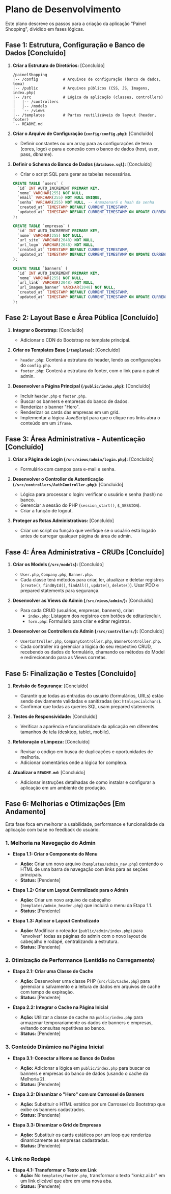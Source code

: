 # Plano de Desenvolvimento

Este plano descreve os passos para a criação da aplicação "Painel Shopping", dividido em fases lógicas.

## Fase 1: Estrutura, Configuração e Banco de Dados [Concluído]

1.  **Criar a Estrutura de Diretórios:** [Concluído]
    ```
    /painelShopping
    |-- /config           # Arquivos de configuração (banco de dados, tema)
    |-- /public           # Arquivos públicos (CSS, JS, Imagens, index.php)
    |-- /src              # Lógica da aplicação (classes, controllers)
    |   |-- /controllers
    |   |-- /models
    |   `-- /views
    |-- /templates        # Partes reutilizáveis do layout (header, footer)
    `-- README.md
    ```

2.  **Criar o Arquivo de Configuração (`config/config.php`):** [Concluído]
    *   Definir constantes ou um array para as configurações de tema (cores, logo) e para a conexão com o banco de dados (host, user, pass, dbname).

3.  **Definir o Schema do Banco de Dados (`database.sql`):** [Concluído]
    *   Criar o script SQL para gerar as tabelas necessárias.

    ```sql
    CREATE TABLE `users` (
      `id` INT AUTO_INCREMENT PRIMARY KEY,
      `nome` VARCHAR(255) NOT NULL,
      `email` VARCHAR(255) NOT NULL UNIQUE,
      `senha` VARCHAR(255) NOT NULL, -- Armazenará o hash da senha
      `created_at` TIMESTAMP DEFAULT CURRENT_TIMESTAMP,
      `updated_at` TIMESTAMP DEFAULT CURRENT_TIMESTAMP ON UPDATE CURRENT_TIMESTAMP
    );

    CREATE TABLE `empresas` (
      `id` INT AUTO_INCREMENT PRIMARY KEY,
      `nome` VARCHAR(255) NOT NULL,
      `url_site` VARCHAR(2048) NOT NULL,
      `url_logo` VARCHAR(2048) NOT NULL,
      `created_at` TIMESTAMP DEFAULT CURRENT_TIMESTAMP,
      `updated_at` TIMESTAMP DEFAULT CURRENT_TIMESTAMP ON UPDATE CURRENT_TIMESTAMP
    );

    CREATE TABLE `banners` (
      `id` INT AUTO_INCREMENT PRIMARY KEY,
      `nome` VARCHAR(255) NOT NULL,
      `url_link` VARCHAR(2048) NOT NULL,
      `url_imagem_banner` VARCHAR(2048) NOT NULL,
      `created_at` TIMESTAMP DEFAULT CURRENT_TIMESTAMP,
      `updated_at` TIMESTAMP DEFAULT CURRENT_TIMESTAMP ON UPDATE CURRENT_TIMESTAMP
    );
    ```

## Fase 2: Layout Base e Área Pública [Concluído]

1.  **Integrar o Bootstrap:** [Concluído]
    *   Adicionar o CDN do Bootstrap no template principal.

2.  **Criar os Templates Base (`/templates`):** [Concluído]
    *   `header.php`: Conterá a estrutura do header, lendo as configurações do `config.php`.
    *   `footer.php`: Conterá a estrutura do footer, com o link para o painel admin.

3.  **Desenvolver a Página Principal (`/public/index.php`):** [Concluído]
    *   Incluir `header.php` e `footer.php`.
    *   Buscar os banners e empresas do banco de dados.
    *   Renderizar o banner "Hero".
    *   Renderizar os cards das empresas em um grid.
    *   Implementar a lógica JavaScript para que o clique nos links abra o conteúdo em um `iframe`.

## Fase 3: Área Administrativa - Autenticação [Concluído]

1.  **Criar a Página de Login (`/src/views/admin/login.php`):** [Concluído]
    *   Formulário com campos para e-mail e senha.

2.  **Desenvolver o Controller de Autenticação (`/src/controllers/AuthController.php`):** [Concluído]
    *   Lógica para processar o login: verificar o usuário e senha (hash) no banco.
    *   Gerenciar a sessão do PHP (`session_start()`, `$_SESSION`).
    *   Criar a função de logout.

3.  **Proteger as Rotas Administrativas:** [Concluído]
    *   Criar um script ou função que verifique se o usuário está logado antes de carregar qualquer página da área de admin.

## Fase 4: Área Administrativa - CRUDs [Concluído]

1.  **Criar os Models (`/src/models`):** [Concluído]
    *   `User.php`, `Company.php`, `Banner.php`.
    *   Cada classe terá métodos para criar, ler, atualizar e deletar registros (`create()`, `findById()`, `findAll()`, `update()`, `delete()`). Usar PDO e prepared statements para segurança.

2.  **Desenvolver as Views do Admin (`/src/views/admin/`):** [Concluído]
    *   Para cada CRUD (usuários, empresas, banners), criar:
        *   `index.php`: Listagem dos registros com botões de editar/excluir.
        *   `form.php`: Formulário para criar e editar registros.

3.  **Desenvolver os Controllers do Admin (`/src/controllers/`):** [Concluído]
    *   `UserController.php`, `CompanyController.php`, `BannerController.php`.
    *   Cada controller irá gerenciar a lógica do seu respectivo CRUD, recebendo os dados do formulário, chamando os métodos do Model e redirecionando para as Views corretas.

## Fase 5: Finalização e Testes [Concluído]

1.  **Revisão de Segurança:** [Concluído]
    *   Garantir que todas as entradas do usuário (formulários, URLs) estão sendo devidamente validadas e sanitizadas (ex: `htmlspecialchars`).
    *   Confirmar que todas as queries SQL usam prepared statements.

2.  **Testes de Responsividade:** [Concluído]
    *   Verificar a aparência e funcionalidade da aplicação em diferentes tamanhos de tela (desktop, tablet, mobile).

3.  **Refatoração e Limpeza:** [Concluído]
    *   Revisar o código em busca de duplicações e oportunidades de melhoria.
    *   Adicionar comentários onde a lógica for complexa.

4.  **Atualizar o `README.md`:** [Concluído]
    *   Adicionar instruções detalhadas de como instalar e configurar a aplicação em um ambiente de produção.

## Fase 6: Melhorias e Otimizações [Em Andamento]

Esta fase foca em melhorar a usabilidade, performance e funcionalidade da aplicação com base no feedback do usuário.

### 1. Melhoria na Navegação do Admin

*   **Etapa 1.1: Criar o Componente do Menu**
    *   **Ação:** Criar um novo arquivo (`templates/admin_nav.php`) contendo o HTML de uma barra de navegação com links para as seções principais.
    *   **Status:** [Pendente]

*   **Etapa 1.2: Criar um Layout Centralizado para o Admin**
    *   **Ação:** Criar um novo arquivo de cabeçalho (`templates/admin_header.php`) que incluirá o menu da Etapa 1.1.
    *   **Status:** [Pendente]

*   **Etapa 1.3: Aplicar o Layout Centralizado**
    *   **Ação:** Modificar o roteador (`public/admin/index.php`) para "envolver" todas as páginas do admin com o novo layout de cabeçalho e rodapé, centralizando a estrutura.
    *   **Status:** [Pendente]

### 2. Otimização de Performance (Lentidão no Carregamento)

*   **Etapa 2.1: Criar uma Classe de Cache**
    *   **Ação:** Desenvolver uma classe PHP (`src/lib/Cache.php`) para gerenciar o salvamento e a leitura de dados em arquivos de cache com tempo de expiração.
    *   **Status:** [Pendente]

*   **Etapa 2.2: Integrar o Cache na Página Inicial**
    *   **Ação:** Utilizar a classe de cache na `public/index.php` para armazenar temporariamente os dados de banners e empresas, evitando consultas repetitivas ao banco.
    *   **Status:** [Pendente]

### 3. Conteúdo Dinâmico na Página Inicial

*   **Etapa 3.1: Conectar a Home ao Banco de Dados**
    *   **Ação:** Adicionar a lógica em `public/index.php` para buscar os banners e empresas do banco de dados (usando o cache da Melhoria 2).
    *   **Status:** [Pendente]

*   **Etapa 3.2: Dinamizar o "Hero" com um Carrossel de Banners**
    *   **Ação:** Substituir o HTML estático por um Carrossel do Bootstrap que exibe os banners cadastrados.
    *   **Status:** [Pendente]

*   **Etapa 3.3: Dinamizar o Grid de Empresas**
    *   **Ação:** Substituir os cards estáticos por um loop que renderiza dinamicamente as empresas cadastradas.
    *   **Status:** [Pendente]

### 4. Link no Rodapé

*   **Etapa 4.1: Transformar o Texto em Link**
    *   **Ação:** No `templates/footer.php`, transformar o texto "kmkz.ai.br" em um link clicável que abre em uma nova aba.
    *   **Status:** [Pendente]